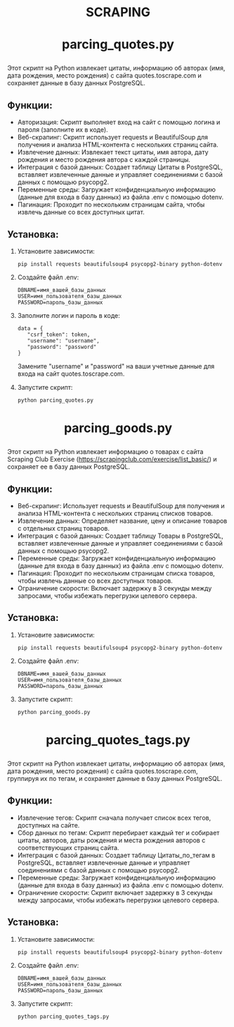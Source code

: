 # <p align="center">SCRAPING</p>
# <p align="center">parcing_quotes.py</p>
Этот скрипт на Python извлекает цитаты, информацию об авторах (имя, дата рождения, место рождения) с сайта quotes.toscrape.com и сохраняет данные в базу данных PostgreSQL.

## Функции:

 * Авторизация: Скрипт выполняет вход на сайт с помощью логина и пароля (заполните их в коде).
 * Веб-скрапинг: Скрипт использует requests и BeautifulSoup для получения и анализа HTML-контента с нескольких страниц сайта.
 * Извлечение данных: Извлекает текст цитаты, имя автора, дату рождения и место рождения автора с каждой страницы.
 * Интеграция с базой данных: Создает таблицу Цитаты в PostgreSQL, вставляет извлеченные данные и управляет соединениями с базой данных с помощью psycopg2.
 * Переменные среды: Загружает конфиденциальную информацию (данные для входа в базу данных) из файла .env с помощью dotenv.
 * Пагинация: Проходит по нескольким страницам сайта, чтобы извлечь данные со всех доступных цитат.

## Установка:

1. Установите зависимости:
    ```
    pip install requests beautifulsoup4 psycopg2-binary python-dotenv
    ```

2. Создайте файл .env:
    ```
    DBNAME=имя_вашей_базы_данных
    USER=имя_пользователя_базы_данных
    PASSWORD=пароль_базы_данных
    ```

3. Заполните логин и пароль в коде:
     ```
    data = {
        "csrf_token": token,
        "username": "username",
        "password": "password"
    }
     ```
    Замените "username" и "password" на ваши учетные данные для входа на сайт quotes.toscrape.com.


5. Запустите скрипт:
     ```
    python parcing_quotes.py 
     ```
# <p align="center">parcing_goods.py</p>

Этот скрипт на Python извлекает информацию о товарах с сайта Scraping Club Exercise (https://scrapingclub.com/exercise/list_basic/) и сохраняет ее в базу данных PostgreSQL.

## Функции:

* Веб-скрапинг: Использует requests и BeautifulSoup для получения и анализа HTML-контента с нескольких страниц списков товаров.
* Извлечение данных: Определяет название, цену и описание товаров с отдельных страниц товаров.
* Интеграция с базой данных: Создает таблицу Товары  в PostgreSQL, вставляет извлеченные данные и управляет соединениями с базой данных с помощью psycopg2.
* Переменные среды: Загружает конфиденциальную информацию (данные для входа в базу данных) из файла .env с помощью dotenv.
* Пагинация: Проходит по нескольким страницам списка товаров, чтобы извлечь данные со всех доступных товаров.
* Ограничение скорости: Включает задержку в 3 секунды между запросами, чтобы избежать перегрузки целевого сервера.

## Установка:

1. Установите зависимости:
     ```
    pip install requests beautifulsoup4 psycopg2-binary python-dotenv
     ```

2. Создайте файл .env:
     ```
    DBNAME=имя_вашей_базы_данных
    USER=имя_пользователя_базы_данных
    PASSWORD=пароль_базы_данных
     ```

3. Запустите скрипт:
     ```
    python parcing_goods.py 
     ```
# <p align="center">parcing_quotes_tags.py</p>

Этот скрипт на Python извлекает цитаты, информацию об авторах (имя, дата рождения, место рождения) с сайта quotes.toscrape.com, группируя их по тегам, и сохраняет данные в базу данных PostgreSQL. 

## Функции:

* Извлечение тегов: Скрипт сначала получает список всех тегов, доступных на сайте.
* Сбор данных по тегам:  Скрипт перебирает каждый тег и собирает цитаты, авторов, даты рождения и места рождения авторов с соответствующих страниц сайта.
* Интеграция с базой данных: Создает таблицу Цитаты_по_тегам в PostgreSQL, вставляет извлеченные данные и управляет соединениями с базой данных с помощью psycopg2.
* Переменные среды: Загружает конфиденциальную информацию (данные для входа в базу данных) из файла .env с помощью dotenv.
* Ограничение скорости: Скрипт включает задержку в 3 секунды между запросами, чтобы избежать перегрузки целевого сервера.

## Установка:

1. Установите зависимости:
     ```
    pip install requests beautifulsoup4 psycopg2-binary python-dotenv
     ```

2. Создайте файл .env:
     ```
    DBNAME=имя_вашей_базы_данных
    USER=имя_пользователя_базы_данных
    PASSWORD=пароль_базы_данных
     ```

3. Запустите скрипт:
     ```
    python parcing_quotes_tags.py 
     ```
